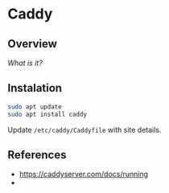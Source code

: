 # Caddy

## Overview

_What is it?_

## Instalation

```bash
sudo apt update
sudo apt install caddy
```

Update `/etc/caddy/Caddyfile` with site details.

## References

- https://caddyserver.com/docs/running
- 